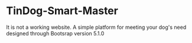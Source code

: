 # TinDog-Smart-Master
It is not a working website. A simple platform for meeting your dog's need designed through Bootsrap version 5.1.0
